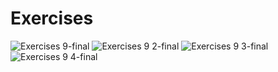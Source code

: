 # Exercises
![Exercises 9-final](https://user-images.githubusercontent.com/70604577/229875491-f86ea15b-a04f-4ccd-b253-d5dec831528f.png)
![Exercises 9 2-final](https://user-images.githubusercontent.com/70604577/229875495-a7f86dda-952b-4a03-970d-a3b96a8bcc10.png)
![Exercises 9 3-final](https://user-images.githubusercontent.com/70604577/229875499-1cb39540-f487-437d-93b1-ce93926ecc87.png)
![Exercises 9 4-final](https://user-images.githubusercontent.com/70604577/229875502-cd74a8be-25e0-49cc-ab80-70a15e77b0a9.png)
